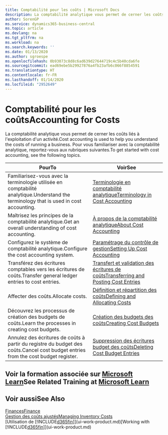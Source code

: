 ```yaml
---
title: Comptabilité pour les coûts | Microsoft Docs
description: La comptabilité analytique vous permet de cerner les coûts liés à l'exploitation d'un activié. Pour vous familiariser avec la comptabilité analytique, reportez-vous aux rubriques suivantes.
author: SorenGP
ms.service: dynamics365-business-central
ms.topic: article
ms.devlang: na
ms.tgt_pltfrm: na
ms.workload: na
ms.search.keywords: ''
ms.date: 01/13/2020
ms.author: sgroespe
ms.openlocfilehash: 0b93073c8d8c6ad639d27644719c4c5b40cda6fe
ms.sourcegitcommit: ead69ebe5b29927876a4fb23afb6c066f8854591
ms.translationtype: HT
ms.contentlocale: fr-FR
ms.lasthandoff: 01/14/2020
ms.locfileid: "2952649"
---
```

# <a name="accounting-for-costs"></a><span data-ttu-id="1f679-104">Comptabilité pour les coûts</span><span class="sxs-lookup"><span data-stu-id="1f679-104">Accounting for Costs</span></span>
<span data-ttu-id="1f679-105">La comptabilité analytique vous permet de cerner les coûts liés à l'exploitation d'un activité.</span><span class="sxs-lookup"><span data-stu-id="1f679-105">Cost accounting is used to help you understand the costs of running a business.</span></span> <span data-ttu-id="1f679-106">Pour vous familiariser avec la comptabilité analytique, reportez-vous aux rubriques suivantes.</span><span class="sxs-lookup"><span data-stu-id="1f679-106">To get started with cost accounting, see the following topics.</span></span>  

|<span data-ttu-id="1f679-107">Pour</span><span class="sxs-lookup"><span data-stu-id="1f679-107">To</span></span>|<span data-ttu-id="1f679-108">Voir</span><span class="sxs-lookup"><span data-stu-id="1f679-108">See</span></span>|  
|--------|---------|  
|<span data-ttu-id="1f679-109">Familiarisez-vous avec la terminologie utilisée en comptabilité analytique.</span><span class="sxs-lookup"><span data-stu-id="1f679-109">Understand the terminology that is used in cost accounting.</span></span>|[<span data-ttu-id="1f679-110">Terminologie en comptabilité analytique</span><span class="sxs-lookup"><span data-stu-id="1f679-110">Terminology in Cost Accounting</span></span>](finance-terminology-in-cost-accounting.md)|  
|<span data-ttu-id="1f679-111">Maîtrisez les principes de la comptabilité analytique.</span><span class="sxs-lookup"><span data-stu-id="1f679-111">Get an overall understanding of cost accounting.</span></span>|[<span data-ttu-id="1f679-112">À propos de la comptabilité analytique</span><span class="sxs-lookup"><span data-stu-id="1f679-112">About Cost Accounting</span></span>](finance-about-cost-accounting.md)|  
|<span data-ttu-id="1f679-113">Configurez le système de comptabilité analytique.</span><span class="sxs-lookup"><span data-stu-id="1f679-113">Configure the cost accounting system.</span></span>|[<span data-ttu-id="1f679-114">Paramétrage du contrôle de gestion</span><span class="sxs-lookup"><span data-stu-id="1f679-114">Setting Up Cost Accounting</span></span>](finance-set-up-cost-accounting.md)|  
|<span data-ttu-id="1f679-115">Transférez des écritures comptables vers les écritures de coûts.</span><span class="sxs-lookup"><span data-stu-id="1f679-115">Transfer general ledger entries to cost entries.</span></span>|[<span data-ttu-id="1f679-116">Transfert et validation des écritures de coûts</span><span class="sxs-lookup"><span data-stu-id="1f679-116">Transferring and Posting Cost Entries</span></span>](finance-transfer-and-post-cost-entries.md)|  
|<span data-ttu-id="1f679-117">Affecter des coûts.</span><span class="sxs-lookup"><span data-stu-id="1f679-117">Allocate costs.</span></span>|[<span data-ttu-id="1f679-118">Définition et répartition des coûts</span><span class="sxs-lookup"><span data-stu-id="1f679-118">Defining and Allocating Costs</span></span>](finance-define-and-allocate-costs.md)|  
|<span data-ttu-id="1f679-119">Découvrez les processus de création des budgets de coûts.</span><span class="sxs-lookup"><span data-stu-id="1f679-119">Learn the processes in creating cost budgets.</span></span>|[<span data-ttu-id="1f679-120">Création des budgets des coûts</span><span class="sxs-lookup"><span data-stu-id="1f679-120">Creating Cost Budgets</span></span>](finance-create-cost-budgets.md)|
|<span data-ttu-id="1f679-121">Annulez des écritures de coûts à partir du registre du budget des coûts.</span><span class="sxs-lookup"><span data-stu-id="1f679-121">Cancel cost budget entries from the cost budget register.</span></span>|[<span data-ttu-id="1f679-122">Suppression des écritures budget des coûts</span><span class="sxs-lookup"><span data-stu-id="1f679-122">Deleting Cost Budget Entries</span></span>](finance-how-to-delete-cost-budget-entries.md)|

## <a name="see-related-training-at-microsoft-learnlearnpathsuse-cost-accounting-dynamics-365-business-central"></a><span data-ttu-id="1f679-123">Voir la formation associée sur [Microsoft Learn](/learn/paths/use-cost-accounting-dynamics-365-business-central/)</span><span class="sxs-lookup"><span data-stu-id="1f679-123">See Related Training at [Microsoft Learn](/learn/paths/use-cost-accounting-dynamics-365-business-central/)</span></span>

## <a name="see-also"></a><span data-ttu-id="1f679-124">Voir aussi</span><span class="sxs-lookup"><span data-stu-id="1f679-124">See Also</span></span>  
[<span data-ttu-id="1f679-125">Finances</span><span class="sxs-lookup"><span data-stu-id="1f679-125">Finance</span></span>](finance.md)  
[<span data-ttu-id="1f679-126">Gestion des coûts ajustés</span><span class="sxs-lookup"><span data-stu-id="1f679-126">Managing Inventory Costs</span></span>](finance-manage-inventory-costs.md)  
<span data-ttu-id="1f679-127">[Utilisation de [!INCLUDE[d365fin](includes/d365fin_md.md)]](ui-work-product.md)</span><span class="sxs-lookup"><span data-stu-id="1f679-127">[Working with [!INCLUDE[d365fin](includes/d365fin_md.md)]](ui-work-product.md)</span></span>
